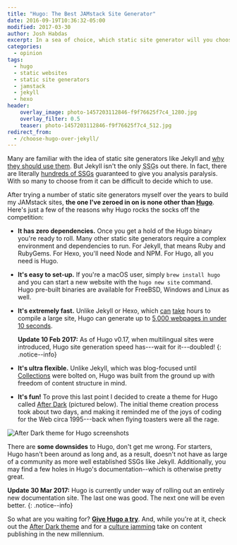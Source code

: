 ```yaml
---
title: "Hugo: The Best JAMstack Site Generator"
date: 2016-09-19T10:36:32-05:00
modified: 2017-03-30
author: Josh Habdas
excerpt: In a sea of choice, which static site generator will you choose?
categories:
  - opinion
tags:
  - hugo
  - static websites
  - static site generators
  - jamstack
  - jekyll
  - hexo
header:
    overlay_image: photo-1457203112846-f9f76625f7c4_1280.jpg
    overlay_filter: 0.5
    teaser: photo-1457203112846-f9f76625f7c4_512.jpg
redirect_from:
  - /choose-hugo-over-jekyll/
---
```


Many are familiar with the idea of static site generators like Jekyll and [why they should use them](http://jekyll.tips/jekyll-casts/why-use-a-static-site-generator/). But Jekyll isn't the only <abbr title="Static Site Generator">SSG</abbr>s out there. In fact, there are literally <a href="https://staticsitegenerators.net/" rel="nofollow">hundreds of SSGs</a> guaranteed to give you analysis paralysis. With so many to choose from it can be difficult to decide which to use.

After trying a number of static site generators myself over the years to build my JAMstack sites, **the one I've zeroed in on is none other than [Hugo](https://gohugo.io)**. Here's just a few of the reasons why Hugo rocks the socks off the competition:

- **It has zero dependencies.** Once you get a hold of the Hugo binary you're ready to roll. Many other static site generators require a complex environment and dependencies to run. For Jekyll, that means Ruby and RubyGems. For Hexo, you'll need Node and NPM. For Hugo, all you need is Hugo.
- **It's easy to set-up.** If you're a macOS user, simply `brew install hugo` and you can start a new website with the `hugo new site` command. Hugo pre-built binaries are available for FreeBSD, Windows and Linux as well.
- **It's extremely fast.** Unlike Jekyll or Hexo, which [can](https://mademistakes.com/articles/using-jekyll-2016/#posts-for-all-the-things) [take](https://github.com/hexojs/hexo/pull/550) hours to compile a large site, Hugo can generate up to [5,000 webpages in under 10 seconds](https://youtu.be/CdiDYZ51a2o).

  **Update 10 Feb 2017:** As of Hugo v0.17, when multilingual sites were introduced, Hugo site generation speed has---wait for it---doubled!
  {: .notice--info}

- **It's ultra flexible.** Unlike Jekyll, which was blog-focused until [Collections](https://jekyllrb.com/docs/collections/) were bolted on, Hugo was built from the ground up with freedom of content structure in mind.
- **It's fun!** To prove this last point I decided to create a theme for Hugo called [After Dark](https://comfusion.github.io/after-dark/) (pictured below). The initial theme creation process took about two days, and making it reminded me of the joys of coding for the Web circa 1995---back when flying toasters were all the rage.

![After Dark theme for Hugo screenshots](https://raw.githubusercontent.com/comfusion/after-dark/master/images/minimal-mac.png "After Dark running on a MacBook and iPhone")

There are **some downsides** to Hugo, don't get me wrong. For starters, Hugo hasn't been around as long and, as a result, doesn't not have as large of a community as more well established SSGs like Jekyll. Additionally, you may find a few holes in Hugo's documentation--which is otherwise pretty great.

**Update 30 Mar 2017:** Hugo is currently under way of rolling out an entirely new documentation site. The last one was good. The next one will be even better.
{: .notice--info}

So what are you waiting for? **[Give Hugo a try](/zero-to-http-2-aws-hugo/)**. And, while you're at it, check out the [After Dark theme](https://comfusion.github.io/after-dark/) and for a [culture jamming](https://en.wikipedia.org/wiki/Vaporwave) take on content publishing in the new millennium.

